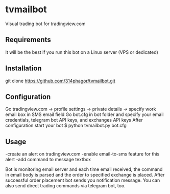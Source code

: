 # tvmailbot

Visual trading bot for tradingview.com

## Requirements
It will be the best if you run this bot on a Linux server (VPS or dedicated)

## Installation
git clone https://github.com/314phagor/tvmailbot.git

## Configuration

Go tradingview.com -> profile settings -> private details -> specify work email box in SMS email field
Go bot.cfg in bot folder and specify your email credentials, telegram bot API keys, and exchanges API keys
After configuration start your bot 
$ python tvmailbot.py bot.cfg


## Usage
  -create an alert on tradingview.com
  -enable email-to-sms feature for this alert
  -add command to message textbox
 
Bot is monitoring email server and each time email received, the command in email body is parsed and the order to specified exchange is placed. After successful order placement bot sends you notification message. You can also send direct trading commands via telegram bot, too.
  

